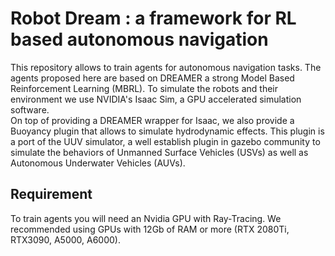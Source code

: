 # Robot Dream : a framework for RL based autonomous navigation

This repository allows to train agents for autonomous navigation tasks. The agents proposed here are based on DREAMER a strong Model Based Reinforcement Learning (MBRL).
To simulate the robots and their environment we use NVIDIA's Isaac Sim, a GPU accelerated simulation software.  
On top of providing a DREAMER wrapper for Isaac, we also provide a Buoyancy plugin that allows to simulate hydrodynamic effects.
This plugin is a port of the UUV simulator, a well establish plugin in gazebo community to simulate the behaviors of Unmanned Surface Vehicles (USVs) as well as Autonomous Underwater Vehicles (AUVs).

## Requirement

To train agents you will need an Nvidia GPU with Ray-Tracing. We recommended using GPUs with 12Gb of RAM or more (RTX 2080Ti, RTX3090, A5000, A6000).
